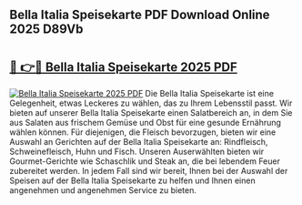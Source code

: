 ## Bella Italia Speisekarte PDF Download Online 2025 D89Vb

# <h2><a href="http://gcdw5pd.nevu.top/?p=Bella+Italia+Speisekarte">🔗 👉🔴 Bella Italia Speisekarte 2025 PDF</a></h2>

[![Bella Italia Speisekarte 2025 PDF](https://i.imgur.com/dBaPXMq.png)](http://gcdw5pd.nevu.top/?p=Bella+Italia+Speisekarte)
Die Bella Italia Speisekarte ist eine Gelegenheit, etwas Leckeres zu wählen, das zu Ihrem Lebensstil passt. Wir bieten auf unserer Bella Italia Speisekarte einen Salatbereich an, in dem Sie aus Salaten aus frischem Gemüse und Obst für eine gesunde Ernährung wählen können. Für diejenigen, die Fleisch bevorzugen, bieten wir eine Auswahl an Gerichten auf der Bella Italia Speisekarte an: Rindfleisch, Schweinefleisch, Huhn und Fisch. Unseren Auserwählten bieten wir Gourmet-Gerichte wie Schaschlik und Steak an, die bei lebendem Feuer zubereitet werden. In jedem Fall sind wir bereit, Ihnen bei der Auswahl der Speisen auf der Bella Italia Speisekarte zu helfen und Ihnen einen angenehmen und angenehmen Service zu bieten.
